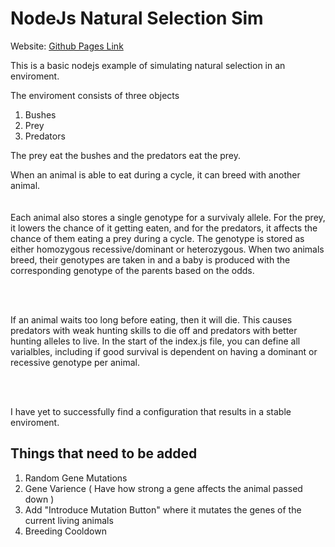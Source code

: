 # NodeJs Natural Selection Sim


Website:
[Github Pages Link](https://chickennuggetsperson.github.io/NodeJs-Natural-Selection-Sim/)


This is a basic nodejs example of simulating natural selection in an enviroment.

The enviroment consists of three objects
1. Bushes
2. Prey
3. Predators

The prey eat the bushes and the predators eat the prey.

When an animal is able to eat during a cycle, it can breed with another animal.
<br><br><br>
Each animal also stores a single genotype for a survivaly allele. For the prey, it lowers the chance of it getting eaten, and for the predators, it affects the chance of them eating a prey during a cycle. The genotype is stored as either homozygous recessive/dominant or heterozygous. When two animals breed, their genotypes are taken in and a baby is produced with the corresponding genotype of the parents based on the odds. 

<br><br>

If an animal waits too long before eating, then it will die. This causes predators with weak hunting skills to die off and predators with better hunting alleles to live. In the start of the index.js file, you can define all varialbles, including if good survival is dependent on having a dominant or recessive genotype per animal.

<br><br>

I have yet to successfully find a configuration that results in a stable enviroment.  



## Things that need to be added

1. Random Gene Mutations
2. Gene Varience ( Have how strong a gene affects the animal passed down )
3. Add "Introduce Mutation Button" where it mutates the genes of the current living animals
4. Breeding Cooldown 
